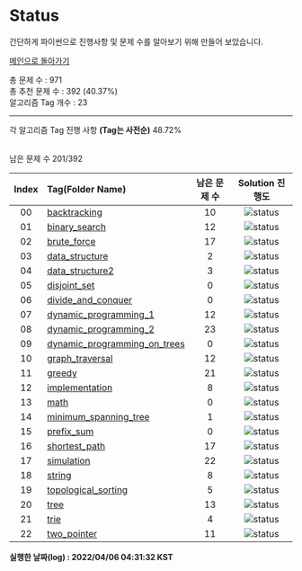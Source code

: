 # Status

간단하게 파이썬으로 진행사항 및 문제 수를 알아보기 위해 만들어 보았습니다.


[메인으로 돌아가기](https://github.com/tony9402/baekjoon)



총 문제 수 : 971  
총 추천 문제 수 : 392 (40.37%)  
알고리즘 Tag 개수 : 23  


<hr>
각 알고리즘 Tag 진행 사항 <b>(Tag는 사전순)</b> 48.72% <br><br>

남은 문제 수 201/392

| Index | Tag(Folder Name) |   남은 문제 수   | Solution 진행도 |
| :--:  | :--------------- |   :----------:   | :------------:  |
| 00 |  [backtracking](./../../tree/main/backtracking) | 10 |![status](https://img.shields.io/badge/-62.96%25-31AE0F) |  
| 01 |  [binary_search](./../../tree/main/binary_search) | 12 |![status](https://img.shields.io/badge/-36.84%25-31AE0F) |  
| 02 |  [brute_force](./../../tree/main/brute_force) | 17 |![status](https://img.shields.io/badge/-45.16%25-31AE0F) |  
| 03 |  [data_structure](./../../tree/main/data_structure) | 2 |![status](https://img.shields.io/badge/-86.67%25-31AE0F) |  
| 04 |  [data_structure2](./../../tree/main/data_structure2) | 3 |![status](https://img.shields.io/badge/-72.73%25-31AE0F) |  
| 05 |  [disjoint_set](./../../tree/main/disjoint_set) | 0 |![status](https://img.shields.io/badge/-100.00%25-0885CC) |  
| 06 |  [divide_and_conquer](./../../tree/main/divide_and_conquer) | 0 |![status](https://img.shields.io/badge/-100.00%25-0885CC) |  
| 07 |  [dynamic_programming_1](./../../tree/main/dynamic_programming_1) | 12 |![status](https://img.shields.io/badge/-52.00%25-31AE0F) |  
| 08 |  [dynamic_programming_2](./../../tree/main/dynamic_programming_2) | 23 |![status](https://img.shields.io/badge/-17.86%25-31AE0F) |  
| 09 |  [dynamic_programming_on_trees](./../../tree/main/dynamic_programming_on_trees) | 0 |![status](https://img.shields.io/badge/-100.00%25-0885CC) |  
| 10 |  [graph_traversal](./../../tree/main/graph_traversal) | 12 |![status](https://img.shields.io/badge/-57.14%25-31AE0F) |  
| 11 |  [greedy](./../../tree/main/greedy) | 21 |![status](https://img.shields.io/badge/-22.22%25-31AE0F) |  
| 12 |  [implementation](./../../tree/main/implementation) | 8 |![status](https://img.shields.io/badge/-69.23%25-31AE0F) |  
| 13 |  [math](./../../tree/main/math) | 0 |![status](https://img.shields.io/badge/-100.00%25-0885CC) |  
| 14 |  [minimum_spanning_tree](./../../tree/main/minimum_spanning_tree) | 1 |![status](https://img.shields.io/badge/-87.50%25-31AE0F) |  
| 15 |  [prefix_sum](./../../tree/main/prefix_sum) | 0 |![status](https://img.shields.io/badge/-100.00%25-0885CC) |  
| 16 |  [shortest_path](./../../tree/main/shortest_path) | 17 |![status](https://img.shields.io/badge/-0.00%25-DFFD26) |  
| 17 |  [simulation](./../../tree/main/simulation) | 22 |![status](https://img.shields.io/badge/-24.14%25-31AE0F) |  
| 18 |  [string](./../../tree/main/string) | 8 |![status](https://img.shields.io/badge/-57.89%25-31AE0F) |  
| 19 |  [topological_sorting](./../../tree/main/topological_sorting) | 5 |![status](https://img.shields.io/badge/-0.00%25-DFFD26) |  
| 20 |  [tree](./../../tree/main/tree) | 13 |![status](https://img.shields.io/badge/-13.33%25-31AE0F) |  
| 21 |  [trie](./../../tree/main/trie) | 4 |![status](https://img.shields.io/badge/-20.00%25-31AE0F) |  
| 22 |  [two_pointer](./../../tree/main/two_pointer) | 11 |![status](https://img.shields.io/badge/-8.33%25-31AE0F) |  


**실행한 날짜(log) : 2022/04/06 04:31:32 KST**
